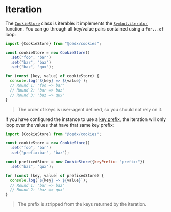 # Iteration
The [`CookieStore`](usage/api.md) class is iterable: it implements the [`Symbol.iterator`](https://developer.mozilla.org/docs/Web/JavaScript/Reference/Iteration_protocols) function.
You can go through all key/value pairs contained using a `for...of` loop:

```javascript
import {CookieStore} from "@cedx/cookies";

const cookieStore = new CookieStore()
  .set("foo", "bar")
  .set("bar", "baz")
  .set("baz", "qux");

for (const [key, value] of cookieStore) {
  console.log(`${key} => ${value}`);
  // Round 1: "foo => bar"
  // Round 2: "bar => baz"
  // Round 3: "baz => qux"
}
```

> The order of keys is user-agent defined, so you should not rely on it.

If you have configured the instance to use a [key prefix](usage/key_prefix.md), the iteration will only loop over the values that have that same key prefix:

```javascript
import {CookieStore} from "@cedx/cookies";

const cookieStore = new CookieStore()
  .set("foo", "bar")
  .set("prefix:bar", "baz");

const prefixedStore = new CookieStore({keyPrefix: "prefix:"})
  .set("baz", "qux");

for (const [key, value] of prefixedStore) {
  console.log(`${key} => ${value}`);
  // Round 1: "bar => baz"
  // Round 2: "baz => qux"
}
```

> The prefix is stripped from the keys returned by the iteration.
